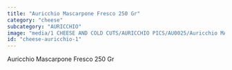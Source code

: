 ```yaml
---
title: "Auricchio Mascarpone Fresco 250 Gr"
category: "cheese"
subcategory: "AURICCHIO"
image: "media/1 CHEESE AND COLD CUTS/AURICCHIO PICS/AU0025/Auricchio MASCARPONE Fresco 250 gr.jpg"
id: "cheese-auricchio-1"
---
```


Auricchio Mascarpone Fresco 250 Gr
